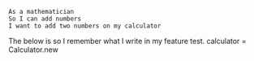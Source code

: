 
```
As a mathematician
So I can add numbers
I want to add two numbers on my calculator
```

The below is so I remember what I write in my feature test.
calculator = Calculator.new
